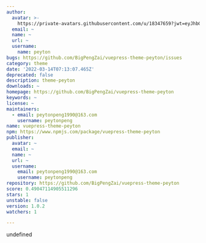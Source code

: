 ```yaml
---
author:
  avatar: >-
    https://private-avatars.githubusercontent.com/u/18347659?jwt=eyJhbGciOiJIUzI1NiIsInR5cCI6IkpXVCJ9.eyJpc3MiOiJnaXRodWIuY29tIiwiYXVkIjoicmF3LmdpdGh1YnVzZXJjb250ZW50LmNvbSIsImtleSI6ImtleTEiLCJleHAiOjE3MzQ2NzMzMjAsIm5iZiI6MTczNDY3MjEyMCwicGF0aCI6Ii91LzE4MzQ3NjU5In0.JYnUBM4tN0x_nWrYL67leot3V8c2UymzZ9oB-mdBG_w&v=4
  email: ~
  name: ~
  url: ~
  username:
    name: peyton
bugs: https://github.com/BigPengZai/vuepress-theme-peyton/issues
category: theme
date: '2022-03-14T07:13:07.465Z'
deprecated: false
description: theme-peyton
downloads: ~
homepage: https://github.com/BigPengZai/vuepress-theme-peyton
keywords: ~
license: ~
maintainers:
  - email: peytonpeng1990@163.com
    username: peytonpeng
name: vuepress-theme-peyton
npm: https://www.npmjs.com/package/vuepress-theme-peyton
publisher:
  avatar: ~
  email: ~
  name: ~
  url: ~
  username:
    email: peytonpeng1990@163.com
    username: peytonpeng
repository: https://github.com/BigPengZai/vuepress-theme-peyton
score: 0.49047114905511296
stars: 1
unstable: false
version: 1.0.2
watchers: 1

---
```


undefined